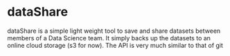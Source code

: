 # dataShare

dataShare is a simple light weight tool to save and share datasets between members of a Data Science team. It simply backs up the datasets to an online cloud storage (s3 for now). The API is very much similar to that of git
